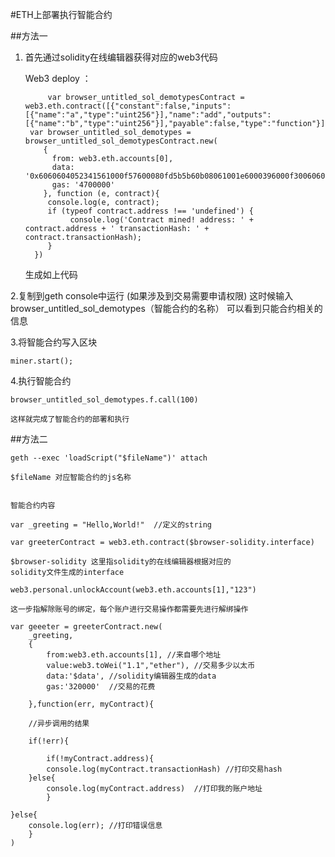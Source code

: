 #ETH上部署执行智能合约


##方法一

1. 首先通过solidity在线编辑器获得对应的web3代码

	Web3 deploy ：
		
			var browser_untitled_sol_demotypesContract = web3.eth.contract([{"constant":false,"inputs":[{"name":"a","type":"uint256"}],"name":"add","outputs":[{"name":"b","type":"uint256"}],"payable":false,"type":"function"}]);
		var browser_untitled_sol_demotypes = browser_untitled_sol_demotypesContract.new(
		   {
		     from: web3.eth.accounts[0], 
		     data: '0x6060604052341561000f57600080fd5b5b60b08061001e6000396000f30060606040526000357c0100000000000000000000000000000000000000000000000000000000900463ffffffff1680631003e2d214603d575b600080fd5b3415604757600080fd5b605b60048080359060200190919050506071565b6040518082815260200191505060405180910390f35b6000806008830190508091505b509190505600a165627a7a723058202f6c379353296d56c88d0a941e6deba129edcf0b6658be9cea6170c03022bb950029', 
		     gas: '4700000'
		   }, function (e, contract){
		    console.log(e, contract);
		    if (typeof contract.address !== 'undefined') {
		         console.log('Contract mined! address: ' + contract.address + ' transactionHash: ' + contract.transactionHash);
		    }
		 })


	生成如上代码


2.复制到geth console中运行 (如果涉及到交易需要申请权限)
	这时候输入browser_untitled_sol_demotypes（智能合约的名称）
	可以看到只能合约相关的信息

3.将智能合约写入区块

	miner.start();

4.执行智能合约

	browser_untitled_sol_demotypes.f.call(100)

	这样就完成了智能合约的部署和执行
	
	 






##方法二

	geth --exec 'loadScript("$fileName")' attach

	$fileName 对应智能合约的js名称


	智能合约内容

	var _greeting = "Hello,World!"  //定义的string
	
	var greeterContract = web3.eth.contract($browser-solidity.interface)

	$browser-solidity 这里指solidity的在线编辑器根据对应的
	solidity文件生成的interface
	
	web3.personal.unlockAccount(web3.eth.accounts[1],"123")
	
	这一步指解除账号的绑定，每个账户进行交易操作都需要先进行解绑操作

	var geeeter = greeterContract.new(
		_greeting,
		{
			from:web3.eth.accounts[1], //来自哪个地址
			value:web3.toWei("1.1","ether"), //交易多少以太币
			data:'$data', //solidity编辑器生成的data
			gas:'320000'  //交易的花费
			
		},function(err, myContract){

		//异步调用的结果

		if(!err){
				
			if(!myContract.address){
			console.log(myContract.transactionHash) //打印交易hash
		}else{
			console.log(myContract.address)  //打印我的账户地址
			}
	
	}else{
		console.log(err); //打印错误信息
		}
	)

